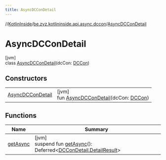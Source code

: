 ```yaml
---
title: AsyncDCConDetail
---
```

//[KotlinInside](../../../index.html)/[be.zvz.kotlininside.api.async.dccon](../index.html)/[AsyncDCConDetail](index.html)



# AsyncDCConDetail



[jvm]\
class [AsyncDCConDetail](index.html)(dcCon: [DCCon](../../be.zvz.kotlininside.api.type/-d-c-con/index.html))



## Constructors


| | |
|---|---|
| [AsyncDCConDetail](-async-d-c-con-detail.html) | [jvm]<br>fun [AsyncDCConDetail](-async-d-c-con-detail.html)(dcCon: [DCCon](../../be.zvz.kotlininside.api.type/-d-c-con/index.html)) |


## Functions


| Name | Summary |
|---|---|
| [getAsync](get-async.html) | [jvm]<br>suspend fun [getAsync](get-async.html)(): Deferred&lt;[DCConDetail.DetailResult](../../be.zvz.kotlininside.api.dccon/-d-c-con-detail/-detail-result/index.html)&gt; |


